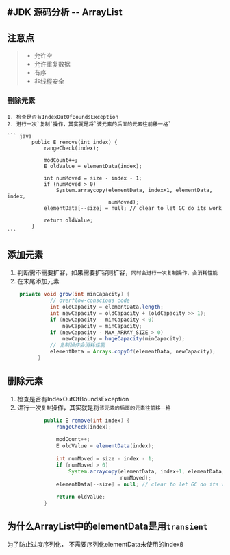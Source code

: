#JDK  源码分析 -- ArrayList
---------------------------------

## 注意点
> * 允许空
> * 允许重复数据
> * 有序
> * 非线程安全


###  删除元素

    1. 检查是否有IndexOutOfBoundsException
    2. 进行一次`复制`操作，其实就是将`该元素的后面的元素往前移一格`
    
    ``` java
            public E remove(int index) {
                rangeCheck(index);
        
                modCount++;
                E oldValue = elementData(index);
        
                int numMoved = size - index - 1;
                if (numMoved > 0)
                    System.arraycopy(elementData, index+1, elementData, index,
                                     numMoved);
                elementData[--size] = null; // clear to let GC do its work
        
                return oldValue;
            }
    ```
    
    

## 添加元素
1. 判断需不需要扩容，如果需要扩容则扩容，`同时会进行一次复制操作，会消耗性能`
2. 在末尾添加元素
   
```   java
    private void grow(int minCapacity) {
              // overflow-conscious code
              int oldCapacity = elementData.length;
              int newCapacity = oldCapacity + (oldCapacity >> 1);
              if (newCapacity - minCapacity < 0)
                  newCapacity = minCapacity;
              if (newCapacity - MAX_ARRAY_SIZE > 0)
                  newCapacity = hugeCapacity(minCapacity);
              // 复制操作会消耗性能
              elementData = Arrays.copyOf(elementData, newCapacity);
          }

```

##  删除元素
1. 检查是否有IndexOutOfBoundsException
2. 进行一次`复制`操作，其实就是将`该元素的后面的元素往前移一格`
    
``` java
            public E remove(int index) {
                rangeCheck(index);
        
                modCount++;
                E oldValue = elementData(index);
        
                int numMoved = size - index - 1;
                if (numMoved > 0)
                    System.arraycopy(elementData, index+1, elementData, index,
                                     numMoved);
                elementData[--size] = null; // clear to let GC do its work
        
                return oldValue;
            }
 ```
 
 ## 为什么ArrayList中的elementData是用`transient`
 为了防止过度序列化， 不需要序列化elementData未使用的indexß
